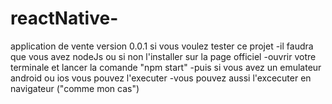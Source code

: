 # reactNative-
application de vente version 0.0.1
si vous voulez tester ce projet 
-il faudra que vous avez nodeJs ou si non l'installer sur la page officiel
-ouvrir votre terminale et lancer la comande "npm start" 
-puis si vous avez un emulateur android ou ios vous pouvez l'executer 
-vous pouvez aussi l'excecuter en navigateur ("comme mon cas")
